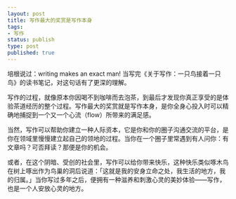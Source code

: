 ```yaml
---
layout: post
title: 写作最大的奖赏是写作本身
tags: 
- 写作
status: publish
type: post
published: true
---
```



培根说过：writing makes an exact man! 当写完《关于写作：一只鸟接着一只鸟》的读书笔记，对这句话有了更深的理解。

写作的过程，就像原本你因喝不到咖啡而去泡茶，到最后才发现你真正享受的是体验茶道经历的整个过程。写作最大的奖赏就是写作本身，是你全身心投入时可以精确地捕捉到一个又一个心流（flow）所带来的满足感。

当然，写作可以帮助你建立一种人际资本，它是你和你的圈子沟通交流的平台，是你在领域里慢慢建立起自己的领地的过程。当你在一个圈子里常遇到有人问你：有文章吗？可否拜读？那便是你的机会。

或者，在这个阴暗、受创的社会里，写作可以给你带来快乐，这种快乐类似啄木鸟在树上啄出作为鸟巢的洞后说道：「这就是我的安身立命之处，我生活的地方，我的归属。」当你写过多年之后，便拥有一种滋养和刺激心灵的美妙体验——写作，也是一个人安放心灵的地方。
